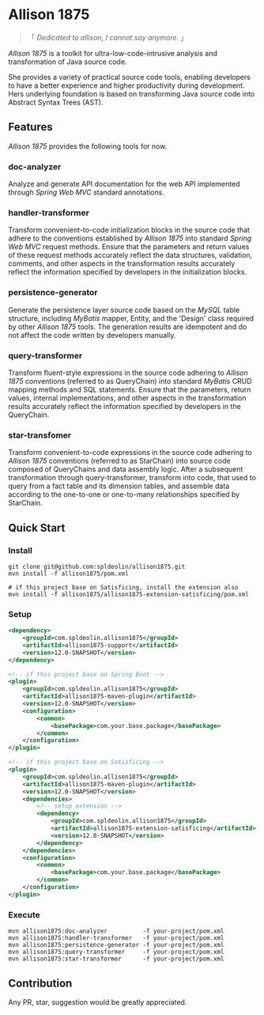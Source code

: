 # Allison 1875

> 「 *Dedicated to allison, I cannot say anymore.* 」

*Allison 1875* is a toolkit for ultra-low-code-intrusive analysis and transformation of Java source code.

She provides a variety of practical source code tools, enabling developers to have a better experience and higher productivity during development. Hers underlying foundation is based on transforming Java source code into Abstract Syntax Trees (AST).

## Features

*Allison 1875* provides the following tools for now.

### doc-analyzer

Analyze and generate API documentation for the web API implemented through *Spring Web MVC* standard annotations.

### handler-transformer

Transform convenient-to-code initialization blocks in the source code that adhere to the conventions established by *Allison 1875* into standard *Spring Web MVC* request methods. Ensure that the parameters and return values of these request methods accurately reflect the data structures, validation, comments, and other aspects in the transformation results accurately reflect the information specified by developers in the initialization blocks.

### persistence-generator

Generate the persistence layer source code based on the *MySQL* table structure, including *MyBatis* mapper, Entity, and the 'Design' class required by other *Allison 1875* tools. The generation results are idempotent and do not affect the code written by developers manually.

### query-transformer

Transform fluent-style expressions in the source code adhering to *Allison 1875* conventions (referred to as QueryChain) into standard *MyBatis* CRUD mapping methods and SQL statements. Ensure that the parameters, return values, internal implementations, and other aspects in the transformation results accurately reflect the information specified by developers in the QueryChain.

### star-transfomer

Transform convenient-to-code expressions in the source code adhering to *Allison 1875* conventions (referred to as StarChain) into source code composed of QueryChains and data assembly logic. After a subsequent transformation through query-transformer, transform into code, that used to query from a fact table and its dimension tables, and assemble data according to the one-to-one or one-to-many relationships specified by StarChain.

## Quick Start

### Install

```shell
git clone git@github.com:spldeolin/allison1875.git
mvn install -f allison1875/pom.xml

# if this project base on Satisficing, install the extension also
mvn install -f allison1875/allison1875-extension-satisficing/pom.xml
```

### Setup

```xml
<dependency>
    <groupId>com.spldeolin.allison1875</groupId>
    <artifactId>allison1875-support</artifactId>
    <version>12.0-SNAPSHOT</version>
</dependency>
```

```xml
<!-- if this project base on Spring Boot -->
<plugin>
    <groupId>com.spldeolin.allison1875</groupId>
    <artifactId>allison1875-maven-plugin</artifactId>
    <version>12.0-SNAPSHOT</version>
    <configuration>
        <common>
            <basePackage>com.your.base.package</basePackage>
        </common>
    </configuration>
</plugin>

<!-- if this project base on Satisficing -->
<plugin>
    <groupId>com.spldeolin.allison1875</groupId>
    <artifactId>allison1875-maven-plugin</artifactId>
    <version>12.0-SNAPSHOT</version>
    <dependencies>
        <!-- setup extension -->
        <dependency>
            <groupId>com.spldeolin.allison1875</groupId>
            <artifactId>allison1875-extension-satisficing</artifactId>
            <version>12.0-SNAPSHOT</version>
        </dependency>
    </dependencies>
    <configuration>
        <common>
            <basePackage>com.your.base.package</basePackage>
        </common>
    </configuration>
</plugin>
```

### Execute

```shell
mvn allison1875:doc-analyzer          -f your-project/pom.xml
mvn allison1875:handler-transformer   -f your-project/pom.xml
mvn allison1875:persistence-generator -f your-project/pom.xml
mvn allison1875:query-transformer     -f your-project/pom.xml
mvn allison1875:star-transformer      -f your-project/pom.xml
```

## Contribution

Any PR, star, suggestion would be greatly appreciated.